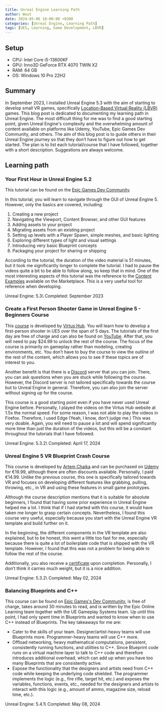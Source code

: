 ```yaml
---
title: Unreal Engine Learning Path
author: Wout
date: 2024-05-06 18:00:00 +0200
categories: [Unreal Engine, Learning Path]
tags: [UE5, Learning, Game Development, LBVR]
---
```


## Setup
* CPU: Intel Core i5-13600KF
* GPU: Inno3D GeForce RTX 4070 TWIN X2
* RAM: 64 GB
* OS:  Windows 10 Pro 22H2

## Summary
In September 2023, I installed Unreal Engine 5.3 with the aim of starting to develop small VR games, specifically [Location-Based Virtual Reality (LBVR)](https://www.roadtovr.com/road-testing-location-based-vr-gibbys-guide/) games. This blog post is dedicated to documenting my learning path in Unreal Engine. The most difficult thing for me was to find a good starting point, given Unreal Engine's complexity and the overwhelming amount of content available on platforms like Udemy, YouTube, Epic Games Dev Community, and others. The aim of this blog post is to guide others in their Unreal Engine journey so that they don’t have to figure out how to get started. The plan is to list each tutorial/course that I have followed, together with a short description. Suggestions are always welcome.

## Learning path
### Your First Hour in Unreal Engine 5.2
This tutorial can be found on the [Epic Games Dev Community](https://dev.epicgames.com/community/learning/courses/3ke/your-first-hour-in-unreal-engine-5-2/vvdk/your-first-hour-in-unreal-engine-5-2-overview).

In this tutorial, you will learn to navigate through the GUI of Unreal Engine 5. However, only the basics are covered, including:

1. Creating a new project
2. Navigating the Viewport, Content Browser, and other GUI features
3. Adding assets to your project
4. Migrating assets from an existing project
5. Setting up levels with a Player Spawn, simple meshes, and basic lighting
6. Exploring different types of light and visual settings
7. Introducing very basic Blueprint concepts
8. Packaging your project for sharing or shipping

According to the tutorial, the duration of the video material is 51 minutes, but it took me significantly longer to complete the tutorial. I had to pause the videos quite a bit to be able to follow along, so keep that in mind. One of the most interesting aspects of this tutorial was the reference to the [Content Examples](https://docs.unrealengine.com/5.3/en-US/content-examples-sample-project-for-unreal-engine/) available on the Marketplace. This is a very useful tool for reference when developing.

Unreal Engine: 5.3\\
Completed: September 2023

### Create a First Person Shooter Game in Unreal Engine 5 - Beginners Course
This [course](https://virtushub.com/p/fps) is developed by [Virtus Hub](https://virtushub.com/). You will learn how to develop a first-person shooter in UE5 over the span of 5 days. The tutorials of the first day are free of charge and can also be found on [YouTube](https://www.youtube.com/playlist?list=PLL0cLF8gjBprQbgS7HaBIsjgXQYEeG1zX). After that, you will need to pay $24.99 to unlock the rest of the course. The focus of the course is primarily on gameplay rather than modeling, creating environments, etc. You don’t have to buy the course to view the outline of the rest of the content, which allows you to see if these topics are of interest to you.

Another benefit is that there is a [Discord](https://www.discord.gg/virtushub) server that you can join. There, you can ask questions when you are stuck while following the course. However, the Discord server is not tailored specifically towards the course but to Unreal Engine in general. Therefore, you can also join the server without signing up for the course.

This course is a good starting point even if you have never used Unreal Engine before. Personally, I played the videos on the Virtus Hub website at 1.5x the normal speed. For some reason, I was not able to play the videos in Firefox. Therefore, I used Edge (Yeah, I know, don’t judge me.) This was very doable. Again, you will need to pause a lot and will spend significantly more time than just the duration of the videos, but this will be a constant throughout the tutorials that I have followed.

Unreal Engine: 5.3.2\\
Completed: April 17, 2024

### Unreal Engine 5 VR Blueprint Crash Course
This course is developed by [Artem Chaika](https://www.linkedin.com/in/artem-chaika-5892a9102/) and can be purchased on [Udemy](https://www.udemy.com/course/unreal-engine-5-vr-blueprint-crash-course) for €19.99, although there are often discounts available. Personally, I paid €14.99. Unlike the previous course, this one is specifically tailored towards VR and focuses on developing different features like grabbing, pulling, throwing, etc., in VR and using these features in small game prototypes.

Although the course description mentions that it is suitable for absolute beginners, I found that having some prior experience in Unreal Engine helped me a lot. I think that if I had started with this course, it would have taken me longer to grasp certain concepts. Nevertheless, I found this course very useful, especially because you start with the Unreal Engine VR template and build further on it.

In the beginning, the different components in the VR template are also explained, but to be honest, this went a little too fast for me, especially because there is quite a lot of boilerplate code that is shipped with the VR template. However, I found that this was not a problem for being able to follow the rest of the course.

Additionally, you also receive a [certificate](https://udemy-certificate.s3.amazonaws.com/image/UC-7e633ead-34ff-4dcd-a0c8-2135d965ee59.jpg?v=1714658838000) upon completion. Personally, I don’t think it carries much weight, but it is a nice addition.

Unreal Engine: 5.3.2\\
Completed: May 02, 2024

### Balancing Blueprints and C++
This course can be found on [Epic Games's Dev Community](https://dev.epicgames.com/community/learning/courses/NGA/unreal-engine-balancing-blueprints-and-c/e9xq/unreal-engine-balancing-blueprints-and-c-overview), is free of charge, takes around 30 minutes to read, and is written by the Epic Online Learning team together with the UE Gameplay Systems team. Up until this point, I had only spent time in Blueprints and wanted to know when to use C++ instead of Blueprints. The key takeaways for me are:

- Cater to the skills of your team. Designer/artist-heavy teams will use Blueprints more. Programmer-heavy teams will use C++ more.
- Offload networking, heavy mathematical computations, persistent, consistently running functions, and utilities to C++. Since Blueprint code runs on a virtual machine layer to talk to C++ code and therefore introduces additional overhead, which can add up when you have too many Blueprints that are consistently active.
- Expose the functionality that the designers and artists need from C++ code while keeping the underlying code shielded. The programmer implements the logic (e.g., fire rifle, target hit, etc.) and exposes the variables, functions, events, etc., needed for the designers and artists to interact with this logic (e.g., amount of ammo, magazine size, reload time, etc.).

Unreal Engine: 5.4.1\\
Completed: May 08, 2024